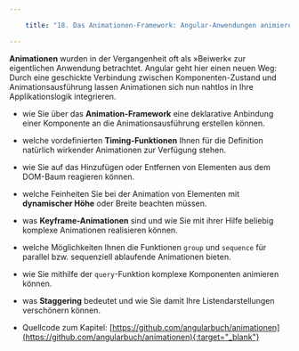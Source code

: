 ```yaml
---

    title: "18. Das Animationen-Framework: Angular-Anwendungen animieren"

---
```

**Animationen** wurden in der Vergangenheit oft als »Beiwerk« zur
eigentlichen Anwendung betrachtet. Angular geht hier einen neuen
Weg: Durch eine geschickte Verbindung zwischen Komponenten-Zustand und Animationsausführung lassen Animationen sich nun
nahtlos in Ihre Applikationslogik integrieren.

- wie Sie über das **Animation-Framework** eine deklarative Anbindung einer Komponente an die Animationsausführung erstellen können.
- welche vordefinierten **Timing-Funktionen** Ihnen für die Definition natürlich wirkender Animationen zur Verfügung stehen.
- wie Sie auf das Hinzufügen oder Entfernen von Elementen aus dem DOM-Baum
reagieren können.
- welche Feinheiten Sie bei der Animation von Elementen mit **dynamischer Höhe**
oder Breite beachten müssen.
- was **Keyframe-Animationen** sind und wie Sie mit ihrer Hilfe beliebig komplexe
Animationen realisieren können.
- welche Möglichkeiten Ihnen die Funktionen `group` und `sequence` für parallel bzw.
sequenziell ablaufende Animationen bieten.
- wie Sie mithilfe der `query`-Funktion komplexe Komponenten animieren können.
- was **Staggering** bedeutet und wie Sie damit Ihre Listendarstellungen verschönern können.

- Quellcode zum Kapitel: [https://github.com/angularbuch/animationen](https://github.com/angularbuch/animationen){:target="_blank"}

